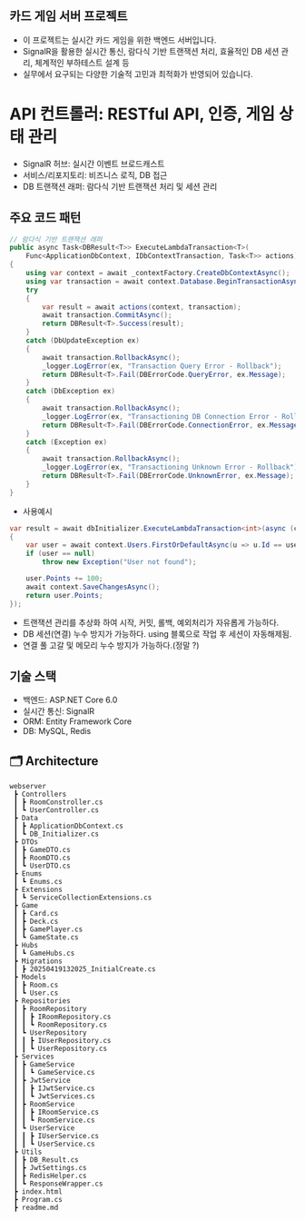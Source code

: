 
## 카드 게임 서버 프로젝트
- 이 프로젝트는 실시간 카드 게임을 위한 백엔드 서버입니다.
- SignalR을 활용한 실시간 통신, 람다식 기반 트랜잭션 처리, 효율적인 DB 세션 관리, 체계적인 부하테스트 설계 등
- 실무에서 요구되는 다양한 기술적 고민과 최적화가 반영되어 있습니다.

# API 컨트롤러: RESTful API, 인증, 게임 상태 관리
- SignalR 허브: 실시간 이벤트 브로드캐스트
- 서비스/리포지토리: 비즈니스 로직, DB 접근
- DB 트랜잭션 래퍼: 람다식 기반 트랜잭션 처리 및 세션 관리

## 주요 코드 패턴
```csharp
// 람다식 기반 트랜잭션 래퍼
public async Task<DBResult<T>> ExecuteLambdaTransaction<T>(
    Func<ApplicationDbContext, IDbContextTransaction, Task<T>> actions)
{
    using var context = await _contextFactory.CreateDbContextAsync();
    using var transaction = await context.Database.BeginTransactionAsync();
    try
    {
        var result = await actions(context, transaction);
        await transaction.CommitAsync();
        return DBResult<T>.Success(result);
    }
    catch (DbUpdateException ex)
    {
        await transaction.RollbackAsync();
        _logger.LogError(ex, "Transaction Query Error - Rollback");
        return DBResult<T>.Fail(DBErrorCode.QueryError, ex.Message);
    }
    catch (DbException ex)
    {
        await transaction.RollbackAsync();
        _logger.LogError(ex, "Transactioning DB Connection Error - Rollback");
        return DBResult<T>.Fail(DBErrorCode.ConnectionError, ex.Message);
    }
    catch (Exception ex)
    {
        await transaction.RollbackAsync();
        _logger.LogError(ex, "Transactioning Unknown Error - Rollback");
        return DBResult<T>.Fail(DBErrorCode.UnknownError, ex.Message);
    }
}
```
- 사용예시
```csharp
var result = await dbInitializer.ExecuteLambdaTransaction<int>(async (context, transaction) =>
{
    var user = await context.Users.FirstOrDefaultAsync(u => u.Id == userId);
    if (user == null)
        throw new Exception("User not found");

    user.Points += 100;
    await context.SaveChangesAsync();
    return user.Points;
});
```
- 트랜잭션 관리를 추상화 하여 시작, 커밋, 롤백, 예외처리가 자유롭게 가능하다.
- DB 세션(연결) 누수 방지가 가능하다. using 블록으로 작업 후 세션이 자동해제됨.
- 연결 풀 고갈 및 메모리 누수 방지가 가능하다.(정말 ?)


## 기술 스택
- 백엔드: ASP.NET Core 6.0
- 실시간 통신: SignalR
- ORM: Entity Framework Core
- DB: MySQL, Redis
<!-- - 테스트: JMeter, xUnit -->
<!-- - 로깅: Serilog -->

## 🗂️ Architecture
```
webserver
 ┣ Controllers
 ┃ ┣ RoomConstroller.cs
 ┃ ┗ UserController.cs
 ┣ Data
 ┃ ┣ ApplicationDbContext.cs
 ┃ ┗ DB_Initializer.cs
 ┣ DTOs
 ┃ ┣ GameDTO.cs
 ┃ ┣ RoomDTO.cs
 ┃ ┗ UserDTO.cs
 ┣ Enums
 ┃ ┗ Enums.cs
 ┣ Extensions
 ┃ ┗ ServiceCollectionExtensions.cs
 ┣ Game
 ┃ ┣ Card.cs
 ┃ ┣ Deck.cs
 ┃ ┣ GamePlayer.cs
 ┃ ┗ GameState.cs
 ┣ Hubs
 ┃ ┗ GameHubs.cs
 ┣ Migrations
 ┃ ┣ 20250419132025_InitialCreate.cs
 ┣ Models
 ┃ ┣ Room.cs
 ┃ ┗ User.cs
 ┣ Repositories
 ┃ ┣ RoomRepository
 ┃ ┃ ┣ IRoomRepository.cs
 ┃ ┃ ┗ RoomRepository.cs
 ┃ ┗ UserRepository
 ┃ ┃ ┣ IUserRepository.cs
 ┃ ┃ ┗ UserRepository.cs
 ┣ Services
 ┃ ┣ GameService
 ┃ ┃ ┗ GameService.cs
 ┃ ┣ JwtService
 ┃ ┃ ┣ IJwtService.cs
 ┃ ┃ ┗ JwtServices.cs
 ┃ ┣ RoomService
 ┃ ┃ ┣ IRoomService.cs
 ┃ ┃ ┗ RoomService.cs
 ┃ ┗ UserService
 ┃ ┃ ┣ IUserService.cs
 ┃ ┃ ┗ UserService.cs
 ┣ Utils
 ┃ ┣ DB_Result.cs
 ┃ ┣ JwtSettings.cs
 ┃ ┣ RedisHelper.cs
 ┃ ┗ ResponseWrapper.cs
 ┣ index.html
 ┣ Program.cs
 ┣ readme.md
```